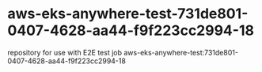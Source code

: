 # aws-eks-anywhere-test-731de801-0407-4628-aa44-f9f223cc2994-18
repository for use with E2E test job aws-eks-anywhere-test:731de801-0407-4628-aa44-f9f223cc2994-18

